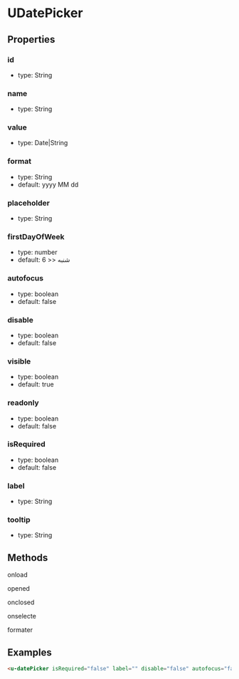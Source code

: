 # UDatePicker

## Properties

### id

* type: String

### name

* type: String

### value

* type: Date|String

### format

* type: String
* default: yyyy MM dd

### placeholder

* type: String

### firstDayOfWeek

* type: number
* default: 6 >> شنبه

### autofocus

* type: boolean
* default: false

### disable

* type: boolean
* default: false

### visible

* type: boolean
* default: true

### readonly

* type: boolean
* default: false

### isRequired

* type: boolean
* default: false

### label

* type: String

### tooltip

* type: String


## Methods

onload

opened

onclosed

onselecte

formater


## Examples

```html
<u-datePicker isRequired="false" label="" disable="false" autofocus="false" visible="true" @opened="" @closed="" @onselecte="" />
```
